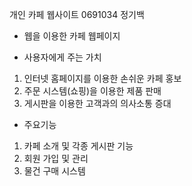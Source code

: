 개인 카페 웹사이트
0691034 정기백

* 웹을 이용한 카페 웹페이지

- 사용자에게 주는 가치
1. 인터넷 홈페이지를 이용한 손쉬운 카페 홍보
2. 주문 시스템(쇼핑)을 이용한 제품 판매
3. 게시판을 이용한 고객과의 의사소통 증대

- 주요기능
1. 카페 소개 및 각종 게시판 기능
2. 회원 가입 및 관리
3. 물건 구매 시스템
